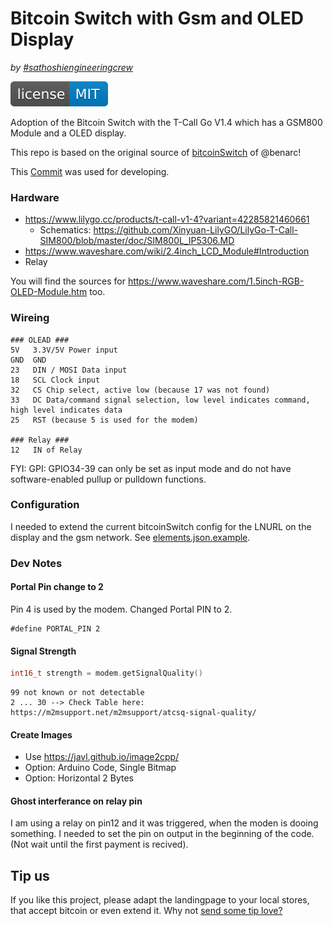 # Bitcoin Switch with Gsm and OLED Display
_by [#sathoshiengineeringcrew](https://satoshiengineering.com/)_

[![MIT License Badge](docs/img/license-badge.svg)](LICENSE)

Adoption of the Bitcoin Switch with the T-Call Go V1.4 which has a GSM800 Module and a OLED display. 

This repo is based on the original source of [bitcoinSwitch](https://github.com/lnbits/bitcoinswitch) of @benarc!

This [Commit](https://github.com/lnbits/bitcoinswitch/commit/9daee009820ccbdf6b7899ee88477fb181fcf457) was used for developing.

### Hardware

- https://www.lilygo.cc/products/t-call-v1-4?variant=42285821460661
  - Schematics: https://github.com/Xinyuan-LilyGO/LilyGo-T-Call-SIM800/blob/master/doc/SIM800L_IP5306.MD 
- https://www.waveshare.com/wiki/2.4inch_LCD_Module#Introduction
- Relay

You will find the sources for  https://www.waveshare.com/1.5inch-RGB-OLED-Module.htm
too.

### Wireing
```
### OLEAD ### 
5V   3.3V/5V Power input
GND  GND
23   DIN / MOSI Data input
18   SCL Clock input
32   CS Chip select, active low (because 17 was not found)
33   DC Data/command signal selection, low level indicates command, high level indicates data
25   RST (because 5 is used for the modem)

### Relay ### 
12   IN of Relay
```

FYI: GPI: GPIO34-39 can only be set as input mode and do not have software-enabled pullup or pulldown functions.

### Configuration

I needed to extend the current bitcoinSwitch config for the LNURL on the display and the gsm network. See [elements.json.example](elements.json.example).

### Dev Notes

#### Portal Pin change to 2

Pin 4 is used by the modem. Changed Portal PIN to 2.

```
#define PORTAL_PIN 2
```

#### Signal Strength

```cpp
int16_t strength = modem.getSignalQuality()
```

```
99 not known or not detectable
2 ... 30 --> Check Table here: https://m2msupport.net/m2msupport/atcsq-signal-quality/
```
#### Create Images
- Use https://javl.github.io/image2cpp/
- Option: Arduino Code, Single Bitmap
- Option: Horizontal 2 Bytes


#### Ghost interferance on relay pin

I am using a relay on pin12 and it was triggered, when the moden is dooing something. I needed to set the pin on output in the beginning of the code. (Not wait until the first payment is recived).

## Tip us

If you like this project, please adapt the landingpage to your local stores, that
accept bitcoin or even extend it. Why not [send some tip love?](https://satoshiengineering.com/tipjar/)
